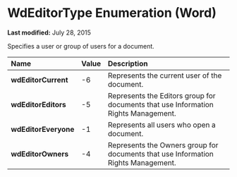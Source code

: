 
# WdEditorType Enumeration (Word)

 **Last modified:** July 28, 2015

Specifies a user or group of users for a document.


|**Name**|**Value**|**Description**|
|:-----|:-----|:-----|
| **wdEditorCurrent**|-6|Represents the current user of the document.|
| **wdEditorEditors**|-5|Represents the Editors group for documents that use Information Rights Management.|
| **wdEditorEveryone**|-1|Represents all users who open a document.|
| **wdEditorOwners**|-4|Represents the Owners group for documents that use Information Rights Management.|
